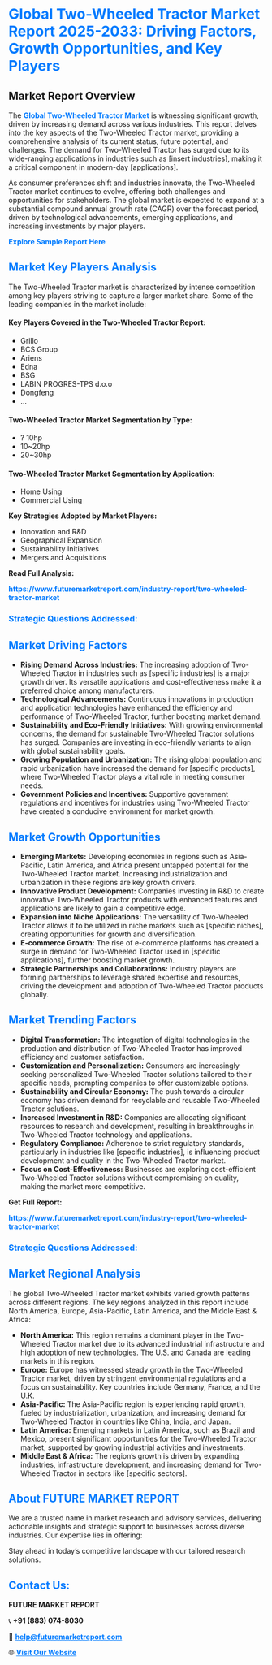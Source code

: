 <h1 style="color: #007BFF;">Global Two-Wheeled Tractor Market Report 2025-2033: Driving Factors, Growth Opportunities, and Key Players</h1>

<section id="overview">
<h2>Market Report Overview</h2>
<p>The <a href="https://www.futuremarketreport.com/industry-report/two-wheeled-tractor-market" style="color: #007BFF; text-decoration: none;"><strong>Global Two-Wheeled Tractor Market</strong></a> is witnessing significant growth, driven by increasing demand across various industries. This report delves into the key aspects of the Two-Wheeled Tractor market, providing a comprehensive analysis of its current status, future potential, and challenges. The demand for Two-Wheeled Tractor has surged due to its wide-ranging applications in industries such as [insert industries], making it a critical component in modern-day [applications].</p>
<p>As consumer preferences shift and industries innovate, the Two-Wheeled Tractor market continues to evolve, offering both challenges and opportunities for stakeholders. The global market is expected to expand at a substantial compound annual growth rate (CAGR) over the forecast period, driven by technological advancements, emerging applications, and increasing investments by major players.</p>
</section>

<section id="overview">
<p><a href="https://www.futuremarketreport.com/request-sample/reportId=109696" style="color: #007BFF; text-decoration: none;"><strong>Explore Sample Report Here</strong></a></p>
</section>

<section id="key-players">
<h2 style="color: #007BFF;">Market Key Players Analysis</h2>
<p>The Two-Wheeled Tractor market is characterized by intense competition among key players striving to capture a larger market share. Some of the leading companies in the market include:</p>
<h4>Key Players Covered in the Two-Wheeled Tractor Report:</h4>
<ul><li>Grillo</li><li>BCS Group</li><li>Ariens</li><li>Edna</li><li>BSG</li><li>LABIN PROGRES-TPS d.o.o</li><li>Dongfeng</li><li>...</li></ul>
<h4>Two-Wheeled Tractor Market Segmentation by Type:</h4>
<ul><li>? 10hp</li><li>10~20hp</li><li>20~30hp</li></ul>

<h4>Two-Wheeled Tractor Market Segmentation by Application:</h4>
<ul><li>Home Using</li><li>Commercial Using</li></ul>
<p><strong>Key Strategies Adopted by Market Players:</strong></p>
<ul>
<li>Innovation and R&D</li>
<li>Geographical Expansion</li>
<li>Sustainability Initiatives</li>
<li>Mergers and Acquisitions</li>
</ul>
</section>

<section>
<p><strong>Read Full Analysis: </strong></p><a href="https://www.futuremarketreport.com/industry-report/two-wheeled-tractor-market" style="color: #007BFF; text-decoration: none;"><strong>https://www.futuremarketreport.com/industry-report/two-wheeled-tractor-market</strong></a>
<h3 style="color: #007BFF;">Strategic Questions Addressed:</h3>
</section>

<section id="driving-factors">
<h2 style="color: #007BFF;">Market Driving Factors</h2>
<ul>
<li><strong>Rising Demand Across Industries:</strong> The increasing adoption of Two-Wheeled Tractor in industries such as [specific industries] is a major growth driver. Its versatile applications and cost-effectiveness make it a preferred choice among manufacturers.</li>
<li><strong>Technological Advancements:</strong> Continuous innovations in production and application technologies have enhanced the efficiency and performance of Two-Wheeled Tractor, further boosting market demand.</li>
<li><strong>Sustainability and Eco-Friendly Initiatives:</strong> With growing environmental concerns, the demand for sustainable Two-Wheeled Tractor solutions has surged. Companies are investing in eco-friendly variants to align with global sustainability goals.</li>
<li><strong>Growing Population and Urbanization:</strong> The rising global population and rapid urbanization have increased the demand for [specific products], where Two-Wheeled Tractor plays a vital role in meeting consumer needs.</li>
<li><strong>Government Policies and Incentives:</strong> Supportive government regulations and incentives for industries using Two-Wheeled Tractor have created a conducive environment for market growth.</li>
</ul>
</section>

<section id="growth-opportunities">
<h2 style="color: #007BFF;">Market Growth Opportunities</h2>
<ul>
<li><strong>Emerging Markets:</strong> Developing economies in regions such as Asia-Pacific, Latin America, and Africa present untapped potential for the Two-Wheeled Tractor market. Increasing industrialization and urbanization in these regions are key growth drivers.</li>
<li><strong>Innovative Product Development:</strong> Companies investing in R&D to create innovative Two-Wheeled Tractor products with enhanced features and applications are likely to gain a competitive edge.</li>
<li><strong>Expansion into Niche Applications:</strong> The versatility of Two-Wheeled Tractor allows it to be utilized in niche markets such as [specific niches], creating opportunities for growth and diversification.</li>
<li><strong>E-commerce Growth:</strong> The rise of e-commerce platforms has created a surge in demand for Two-Wheeled Tractor used in [specific applications], further boosting market growth.</li>
<li><strong>Strategic Partnerships and Collaborations:</strong> Industry players are forming partnerships to leverage shared expertise and resources, driving the development and adoption of Two-Wheeled Tractor products globally.</li>
</ul>
</section>

<section id="trending-factors">
<h2 style="color: #007BFF;">Market Trending Factors</h2>
<ul>
<li><strong>Digital Transformation:</strong> The integration of digital technologies in the production and distribution of Two-Wheeled Tractor has improved efficiency and customer satisfaction.</li>
<li><strong>Customization and Personalization:</strong> Consumers are increasingly seeking personalized Two-Wheeled Tractor solutions tailored to their specific needs, prompting companies to offer customizable options.</li>
<li><strong>Sustainability and Circular Economy:</strong> The push towards a circular economy has driven demand for recyclable and reusable Two-Wheeled Tractor solutions.</li>
<li><strong>Increased Investment in R&D:</strong> Companies are allocating significant resources to research and development, resulting in breakthroughs in Two-Wheeled Tractor technology and applications.</li>
<li><strong>Regulatory Compliance:</strong> Adherence to strict regulatory standards, particularly in industries like [specific industries], is influencing product development and quality in the Two-Wheeled Tractor market.</li>
<li><strong>Focus on Cost-Effectiveness:</strong> Businesses are exploring cost-efficient Two-Wheeled Tractor solutions without compromising on quality, making the market more competitive.</li>
</ul>
</section>

<section>
<p><strong>Get Full Report: </strong></p><a href="https://www.futuremarketreport.com/industry-report/two-wheeled-tractor-market" style="color: #007BFF; text-decoration: none;"><strong>https://www.futuremarketreport.com/industry-report/two-wheeled-tractor-market</strong></a>
<h3 style="color: #007BFF;">Strategic Questions Addressed:</h3>
</section>


<section id="regional-analysis">
<h2 style="color: #007BFF;">Market Regional Analysis</h2>
<p>The global Two-Wheeled Tractor market exhibits varied growth patterns across different regions. The key regions analyzed in this report include North America, Europe, Asia-Pacific, Latin America, and the Middle East & Africa:</p>
<ul>
<li><strong>North America:</strong> This region remains a dominant player in the Two-Wheeled Tractor market due to its advanced industrial infrastructure and high adoption of new technologies. The U.S. and Canada are leading markets in this region.</li>
<li><strong>Europe:</strong> Europe has witnessed steady growth in the Two-Wheeled Tractor market, driven by stringent environmental regulations and a focus on sustainability. Key countries include Germany, France, and the U.K.</li>
<li><strong>Asia-Pacific:</strong> The Asia-Pacific region is experiencing rapid growth, fueled by industrialization, urbanization, and increasing demand for Two-Wheeled Tractor in countries like China, India, and Japan.</li>
<li><strong>Latin America:</strong> Emerging markets in Latin America, such as Brazil and Mexico, present significant opportunities for the Two-Wheeled Tractor market, supported by growing industrial activities and investments.</li>
<li><strong>Middle East & Africa:</strong> The region’s growth is driven by expanding industries, infrastructure development, and increasing demand for Two-Wheeled Tractor in sectors like [specific sectors].</li>
</ul>
</section>

<footer>
<h2 style="color: #007BFF;">About FUTURE MARKET REPORT</h2>
<p>We are a trusted name in market research and advisory services, delivering actionable insights and strategic support to businesses across diverse industries. Our expertise lies in offering:</p>

<p>Stay ahead in today’s competitive landscape with our tailored research solutions.</p>

<h2 style="color: #007BFF;">Contact Us:</h2>
<p><strong>FUTURE MARKET REPORT</strong></p>
<p>📞 <strong>+91 (883) 074-8030</strong></p>
<p>📧 <strong><a href="mailto:help@futuremarketreport.com" style="color: #007BFF;">help@futuremarketreport.com</a></strong></p>
<p>🌐 <strong><a href="https://www.futuremarketreport.com/" style="color: #007BFF;">Visit Our Website</a></strong></p>
</footer>